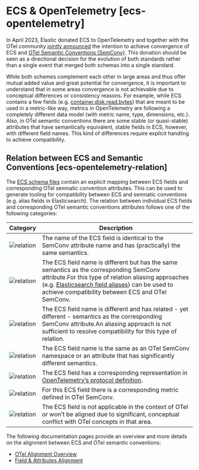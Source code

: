 # ECS & OpenTelemetry [ecs-opentelemetry]

In April 2023, Elastic donated ECS to OpenTelemetry and together with the OTel community [jointly announced](https://opentelemetry.io/blog/2023/ecs-otel-semconv-convergence/) the intention to achieve convergence of ECS and [OTel Semantic Conventions (SemConv)](https://opentelemetry.io/docs/specs/semconv/). This donation should be seen as a directional decision for the evolution of both standards rather than a single event that merged both schemas into a single standard.

While both schemes complement each other in large areas and thus offer mutual added value and great potential for convergence, it is important to understand that in some areas convergence is not achievable due to conceptual differences or consistency reasons. For example, while ECS contains a few fields (e.g. [container.disk.read.bytes](/reference/ecs-container.md#field-container-disk-read-bytes)) that are meant to be used in a metric-like way, metrics in OpenTelemetry are following a completely different data model (with metric name, type, dimensions, etc.). Also, in OTel semantic conventions there are some stable (or quasi-stable) attributes that have semantically equivalent, stable fields in ECS, however, with different field names. This kind of differences require explicit handling to achieve compatibility.


## Relation between ECS and Semantic Conventions [ecs-opentelemetry-relation]

The [ECS schema files](https://github.com/elastic/ecs/tree/main/schemas) contain an explicit mapping between ECS fields and corresponding OTel semnatic convention attributes. This can be used to generate tooling for compatibility between ECS and semnatic conventions (e.g. alias fields in Elasticsearch). The relation between individual ECS fields and corresponding OTel semantic conventions attributes follows one of the following categories:

| Category | Description |
| --- | --- |
| ![relation](https://img.shields.io/badge/match-93c93e?style=flat "match") | The name of the ECS field is identical to the SemConv attribute name and has (practically) the same semantics. |
| ![relation](https://img.shields.io/badge/equivalent-1ba9f5?style=flat "equivalent") | The ECS field name is different but has the same semantics as the corresponding SemConv attribute.For this type of relation aliasing approaches (e.g. [Elasticsearch field aliases](elasticsearch://reference/elasticsearch/mapping-reference/field-alias.md)) can be used to achieve compatibility between ECS and OTel SemConv. |
| ![relation](https://img.shields.io/badge/related-efc20d?style=flat "related") | The ECS field name is different and has related - yet different - semantics as the corresponding SemConv attribute.An aliasing approach is not sufficient to resolve compatibility for this type of relation. |
| ![relation](https://img.shields.io/badge/conflict-910000?style=flat "conflict") | The ECS field name is the same as an OTel SemConv namespace or an attribute that has significantly different semantics. |
| ![relation](https://img.shields.io/badge/OTLP-ffdcb2?style=flat "OTLP") | The ECS field has a corresponding representation in [OpenTelemetry’s protocol definition](https://github.com/open-telemetry/opentelemetry-proto). |
| ![relation](https://img.shields.io/badge/metric-cb00cb?style=flat "metric") | For this ECS field there is a corresponding metric defined in OTel SemConv. |
| ![relation](https://img.shields.io/badge/n%2Fa-f2f4fb?style=flat "na") | The ECS field is not applicable in the context of OTel or won’t be aligned due to significant, conceptual conflict with OTel concepts in that area. |

The following documentation pages provide an overview and more details on the alignment between ECS and OTel semantic conventions:

* [OTel Alignment Overview](/reference/ecs-otel-alignment-overview.md)
* [Field & Attributes Alignment](/reference/ecs-otel-alignment-details.md)



